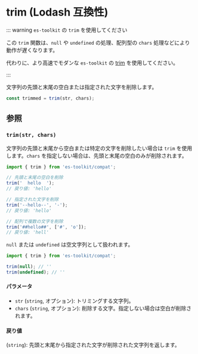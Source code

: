 # trim (Lodash 互換性)

::: warning `es-toolkit` の `trim` を使用してください

この `trim` 関数は、`null` や `undefined` の処理、配列型の `chars` 処理などにより動作が遅くなります。

代わりに、より高速でモダンな `es-toolkit` の [trim](../../string/trim.md) を使用してください。

:::

文字列の先頭と末尾の空白または指定された文字を削除します。

```typescript
const trimmed = trim(str, chars);
```

## 参照

### `trim(str, chars)`

文字列の先頭と末尾から空白または特定の文字を削除したい場合は `trim` を使用します。`chars` を指定しない場合は、先頭と末尾の空白のみが削除されます。

```typescript
import { trim } from 'es-toolkit/compat';

// 先頭と末尾の空白を削除
trim('  hello  ');
// 戻り値: 'hello'

// 指定された文字を削除
trim('--hello--', '-');
// 戻り値: 'hello'

// 配列で複数の文字を削除
trim('##hello##', ['#', 'o']);
// 戻り値: 'hell'
```

`null` または `undefined` は空文字列として扱われます。

```typescript
import { trim } from 'es-toolkit/compat';

trim(null); // ''
trim(undefined); // ''
```

#### パラメータ

- `str` (`string`, オプション): トリミングする文字列。
- `chars` (`string`, オプション): 削除する文字。指定しない場合は空白が削除されます。

#### 戻り値

(`string`): 先頭と末尾から指定された文字が削除された文字列を返します。

